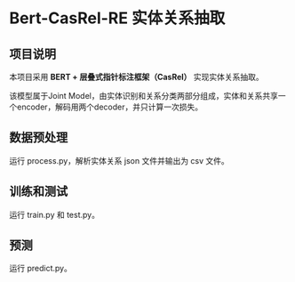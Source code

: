 <h1>Bert-CasRel-RE 实体关系抽取</h1>
<h2>项目说明</h2>
本项目采用 <b>BERT + 层叠式指针标注框架（CasRel）</b> 实现实体关系抽取。

该模型属于Joint Model，由实体识别和关系分类两部分组成，实体和关系共享一个encoder，解码用两个decoder，并只计算一次损失。

<h2>数据预处理</h2>
运行 process.py，解析实体关系 json 文件并输出为 csv 文件。

<h2>训练和测试</h2>
运行 train.py 和 test.py。
<h2>预测</h2>
运行 predict.py。